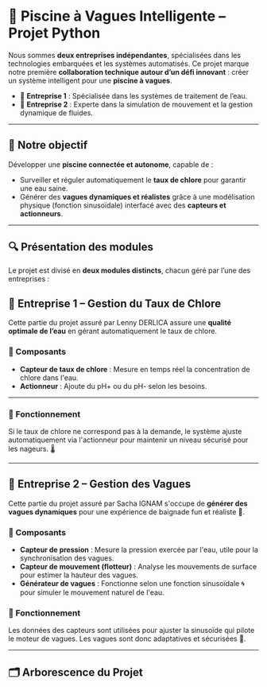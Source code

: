 # **🌊 Piscine à Vagues Intelligente – Projet Python**

Nous sommes **deux entreprises indépendantes**, spécialisées dans les technologies embarquées et les systèmes automatisés. Ce projet marque notre première **collaboration technique autour d’un défi innovant** : créer un système intelligent pour une **piscine à vagues**.

- 🧪 **Entreprise 1** : Spécialisée dans les systèmes de traitement de l’eau.
- 🌊 **Entreprise 2** : Experte dans la simulation de mouvement et la gestion dynamique de fluides.

---

## 🎯 Notre objectif

Développer une **piscine connectée et autonome**, capable de :

- Surveiller et réguler automatiquement le **taux de chlore** pour garantir une eau saine.
- Générer des **vagues dynamiques et réalistes** grâce à une modélisation physique (fonction sinusoïdale) interfacé avec des **capteurs et actionneurs**.

---

## 🔍 Présentation des modules

Le projet est divisé en **deux modules distincts**, chacun géré par l’une des entreprises :

## 🧪 Entreprise 1 – Gestion du Taux de Chlore

Cette partie du projet assuré par Lenny DERLICA assure une **qualité optimale de l’eau** en gérant automatiquement le taux de chlore.

### 🔧 Composants
- **Capteur de taux de chlore** : Mesure en temps réel la concentration de chlore dans l'eau.
- **Actionneur** : Ajoute du pH+ ou du pH- selon les besoins.

---

### 🧠 Fonctionnement
 Si le taux de chlore ne correspond pas à la demande, le système ajuste automatiquement via l'actionneur pour maintenir un niveau sécurisé pour les nageurs. 🌡️

---

## 🌊 Entreprise 2 – Gestion des Vagues

Cette partie du projet assuré par Sacha IGNAM s'occupe de **générer des vagues dynamiques** pour une expérience de baignade fun et réaliste 🎢.

### 🔧 Composants
- **Capteur de pression** : Mesure la pression exercée par l'eau, utile pour la synchronisation des vagues.
- **Capteur de mouvement (flotteur)** : Analyse les mouvements de surface pour estimer la hauteur des vagues.
- **Générateur de vagues** : Fonctionne selon une fonction sinusoïdale 🌀 pour simuler le mouvement naturel de l'eau.
 
### 🧠 Fonctionnement
Les données des capteurs sont utilisées pour ajuster la sinusoïde qui pilote le moteur de vagues. Les vagues sont donc adaptatives et sécurisées 🌊.

---

## 🗂️ Arborescence du Projet

